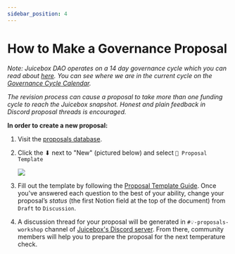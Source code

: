 ```yaml
---
sidebar_position: 4
---
```


# How to Make a Governance Proposal

*Note: Juicebox DAO operates on a 14 day governance cycle which you can read about [here](governance-process.md). You can see where we are in the current cycle on the [Governance Cycle Calendar](https://www.notion.so/09936865803248e38c82adbc3ed32137).*

*The revision process can cause a proposal to take more than one funding cycle to reach the Juicebox snapshot. Honest and plain feedback in Discord proposal threads is encouraged.*

**In order to create a new proposal:**

1. Visit the [proposals database](https://www.notion.so/9d126f9148dc42ee83317d5cd74e4db4).
2. Click the ⬇ next to "New" (pictured below) and select `📜 Proposal Template`
    
    ![](/img/proposals-db.png)
    
3. Fill out the template by following the [Proposal Template Guide](proposal-template.md). Once you've answered each question to the best of your ability, change your proposal’s *status* (the first Notion field at the top of the document) from `Draft` to `Discussion`.
4. A discussion thread for your proposal will be generated in `#💡-proposals-workshop` channel of [Juicebox's Discord server](https://discord.gg/juicebox). From there, community members will help you to prepare the proposal for the next temperature check.

